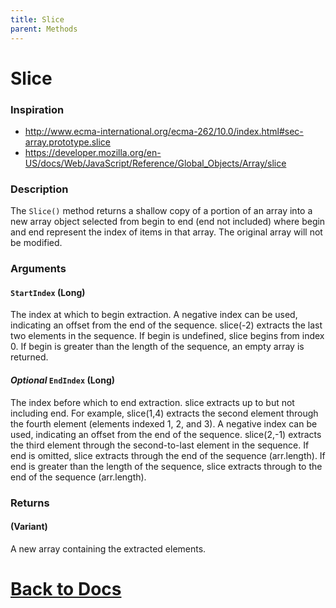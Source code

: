 ```yaml
---
title: Slice
parent: Methods
---
```



# Slice
### Inspiration
* http://www.ecma-international.org/ecma-262/10.0/index.html#sec-array.prototype.slice
* https://developer.mozilla.org/en-US/docs/Web/JavaScript/Reference/Global_Objects/Array/slice


### Description
The `Slice()` method returns a shallow copy of a portion of an array into a new array object selected from begin to end (end not included) where begin and end represent the index of items in that array. The original array will not be modified.

### Arguments
#### `StartIndex` (Long)
The index at which to begin extraction.
A negative index can be used, indicating an offset from the end of the sequence. slice(-2) extracts the last two elements in the sequence.
If begin is undefined, slice begins from index 0.
If begin is greater than the length of the sequence, an empty array is returned.
#### *Optional* `EndIndex` (Long)
The index before which to end extraction. slice extracts up to but not including end.
For example, slice(1,4) extracts the second element through the fourth element (elements indexed 1, 2, and 3).
A negative index can be used, indicating an offset from the end of the sequence. slice(2,-1) extracts the third element through the second-to-last element in the sequence.
If end is omitted, slice extracts through the end of the sequence (arr.length).
If end is greater than the length of the sequence, slice extracts through to the end of the sequence (arr.length).
### Returns
#### (Variant)
A new array containing the extracted elements.

# [Back to Docs](https://senipah.github.io/VBA-Better-Array/)
